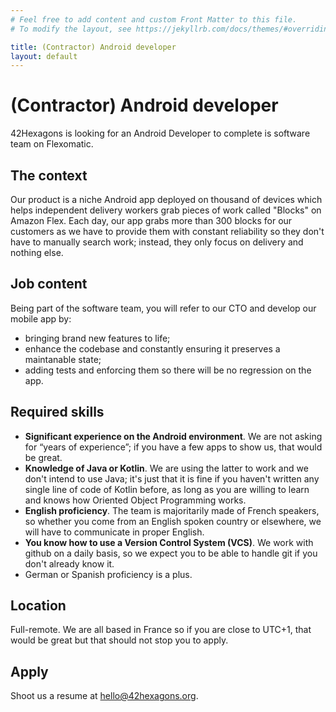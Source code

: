 ```yaml
---
# Feel free to add content and custom Front Matter to this file.
# To modify the layout, see https://jekyllrb.com/docs/themes/#overriding-theme-defaults

title: (Contractor) Android developer
layout: default
---
```


# (Contractor) Android developer

42Hexagons is looking for an Android Developer to complete is software team on
Flexomatic.

## The context

Our product is a niche Android app deployed on thousand of devices which helps
independent delivery workers grab pieces of work called "Blocks" on Amazon
Flex. Each day, our app grabs more than 300 blocks for our customers as we
have to provide them with constant reliability so they don't have to manually
search work; instead, they only focus on delivery and nothing else.

## Job content

Being part of the software team, you will refer to our CTO and develop our
mobile app by:

- bringing brand new features to life;
- enhance the codebase and constantly ensuring it preserves a maintanable state;
- adding tests and enforcing them so there will be no regression on the app.


## Required skills

- **Significant experience on the Android environment**. We are not asking for
“years of experience”; if you have a few apps to show us, that would be great.
- **Knowledge of Java or Kotlin**. We are using the latter to work and we don't
intend to use Java; it's just that it is fine if you haven't written any single
line of code of Kotlin before, as long as you are willing to learn and knows
how Oriented Object Programming works.
- **English proficiency**. The team is majoritarily made of French speakers, so
whether you come from an English spoken country or elsewhere, we will have to
communicate in proper English.
- **You know how to use a Version Control System (VCS)**. We work with github
on a daily basis, so we expect you to be able to handle git if you don't already
know it.
- German or Spanish proficiency is a plus.

## Location

Full-remote. We are all based in France so if you are close to UTC+1, that
would be great but that should not stop you to apply.

## Apply

Shoot us a resume at hello@42hexagons.org.
